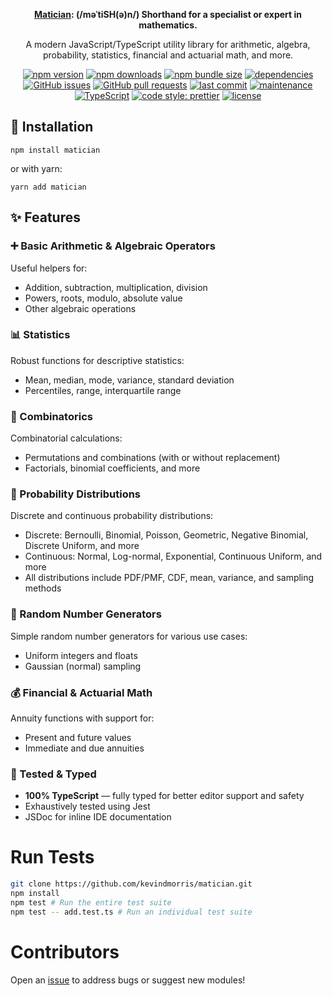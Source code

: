 <div align="center">

**[Matician](https://kevindmorris.github.io/matician/): (/məˈtiSH(ə)n/) Shorthand for a specialist or expert in mathematics.**

<p>
A modern JavaScript/TypeScript utility library for arithmetic, algebra, probability, statistics, financial and actuarial math, and more.
</p>

<div>

[![npm version](https://img.shields.io/npm/v/matician.svg)](https://www.npmjs.com/package/matician)
[![npm downloads](https://img.shields.io/npm/dm/matician.svg)](https://www.npmjs.com/package/matician)
[![npm bundle size](https://img.shields.io/bundlephobia/minzip/matician)](https://bundlephobia.com/package/matician)
[![dependencies](https://img.shields.io/librariesio/release/npm/matician)](https://libraries.io/npm/matician)
[![GitHub issues](https://img.shields.io/github/issues/kevindmorris/matician)](https://github.com/kevindmorris/matician/issues)
[![GitHub pull requests](https://img.shields.io/github/issues-pr/kevindmorris/matician)](https://github.com/kevindmorris/matician/pulls)
[![last commit](https://img.shields.io/github/last-commit/kevindmorris/matician)](https://github.com/kevindmorris/matician/commits)
[![maintenance](https://img.shields.io/maintenance/yes/2025)](https://github.com/kevindmorris/matician)
[![TypeScript](https://img.shields.io/badge/TypeScript-checked-blue.svg)](https://www.typescriptlang.org/)
[![code style: prettier](https://img.shields.io/badge/code_style-prettier-ff69b4.svg)](https://prettier.io/)
[![license](https://img.shields.io/npm/l/matician)](https://github.com/kevindmorris/matician/blob/main/LICENSE)

</div>

</div>

## 🔧 Installation

```
npm install matician
```

or with yarn:

```
yarn add matician
```

## ✨ Features

### ➕ Basic Arithmetic & Algebraic Operators

Useful helpers for:

- Addition, subtraction, multiplication, division
- Powers, roots, modulo, absolute value
- Other algebraic operations

### 📊 Statistics

Robust functions for descriptive statistics:

- Mean, median, mode, variance, standard deviation
- Percentiles, range, interquartile range

### 🧮 Combinatorics

Combinatorial calculations:

- Permutations and combinations (with or without replacement)
- Factorials, binomial coefficients, and more

### 🎲 Probability Distributions

Discrete and continuous probability distributions:

- Discrete: Bernoulli, Binomial, Poisson, Geometric, Negative Binomial, Discrete Uniform, and more
- Continuous: Normal, Log-normal, Exponential, Continuous Uniform, and more
- All distributions include PDF/PMF, CDF, mean, variance, and sampling methods

### 🎲 Random Number Generators

Simple random number generators for various use cases:

- Uniform integers and floats
- Gaussian (normal) sampling

### 💰 Financial & Actuarial Math

Annuity functions with support for:

- Present and future values
- Immediate and due annuities

### 🧪 Tested & Typed

- **100% TypeScript** — fully typed for better editor support and safety
- Exhaustively tested using Jest
- JSDoc for inline IDE documentation

# Run Tests

```bash
git clone https://github.com/kevindmorris/matician.git
npm install
npm test # Run the entire test suite
npm test -- add.test.ts # Run an individual test suite
```

# Contributors

Open an [issue](https://github.com/kevindmorris/matician/issues) to address bugs or suggest new modules!
